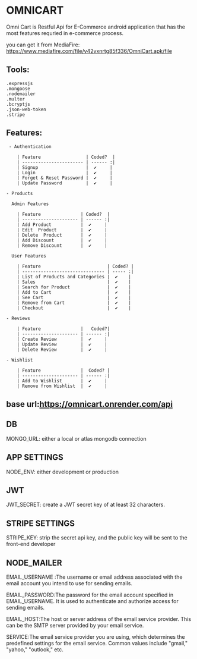 # OMNICART

Omni Cart is Restful Api for E-Commerce android application that has the most features requried in e-commerce process.

you can get it from MediaFire:
https://www.mediafire.com/file/v42vxnrtg85f336/OmniCart.apk/file

## Tools:
    .expressjs
    .mongoose
    .nodemailer
    .multer
    .bcryptjs
    .json-web-token
    .stripe

## Features:
     - Authentication

        | Feature                 | Coded?  |
        | ----------------------- | ------ :|
        | Signup                  |  ✔️     |
        | Login                   |  ✔️     |
        | Forget & Reset Password |  ✔️     |
        | Update Password         |  ✔️     |
    
    - Products
    
      Admin Features
    
        | Feature               | Coded?  |
        | --------------------- | ------ :|
        | Add Product           |  ✔️     |
        | Edit  Product         |  ✔️     |
        | Delete  Product       |  ✔️     |
        | Add Discount          |  ✔️     |
        | Remove Discount       |  ✔️     |
    
      User Features
    
        | Feature                         | Coded? |
        | ------------------------------- | ----- :|
        | List of Products and Categories |  ✔️    |
        | Sales                           |  ✔️    |
        | Search for Product              |  ✔️    |
        | Add to Cart                     |  ✔️    |
        | See Cart                        |  ✔️    |
        | Remove from Cart                |  ✔️    |
        | Checkout                        |  ✔️    |
    
    - Reviews
    
        | Feature               |   Coded?|
        | --------------------- | ------ :|
        | Create Review         |  ✔️     |
        | Update Review         |  ✔️     |
        | Delete Review         |  ✔️     |
    
    - Wishlist
    
        | Feature               |  Coded? |
        | --------------------- | ------ :|
        | Add to Wishlist       |  ✔️     |
        | Remove from Wishlist  |  ✔️     |

## base url:https://omnicart.onrender.com/api

## DB
MONGO_URL: either a local or atlas mongodb connection

## APP SETTINGS
NODE_ENV: either development or production

## JWT
JWT_SECRET: create a JWT secret key of at least 32 characters.

## STRIPE SETTINGS
STRIPE_KEY: strip the secret api key, and the public key will be sent to the front-end developer

## NODE_MAILER
EMAIL_USERNAME :The username or email address associated with the email account you intend to use for sending emails.

EMAIL_PASSWORD:The password for the email account specified in EMAIL_USERNAME. It is used to authenticate and authorize access for sending emails.

EMAIL_HOST:The host or server address of the email service provider. This can be the SMTP server provided by your email service.

SERVICE:The email service provider you are using, which determines the predefined settings for the email service. Common values include "gmail," "yahoo," "outlook," etc.


